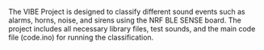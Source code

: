 The VIBE Project is designed to classify different sound events such as alarms, horns, noise, and sirens using the NRF BLE SENSE board. The project includes all necessary library files, test sounds, and the main code file (code.ino) for running the classification.
